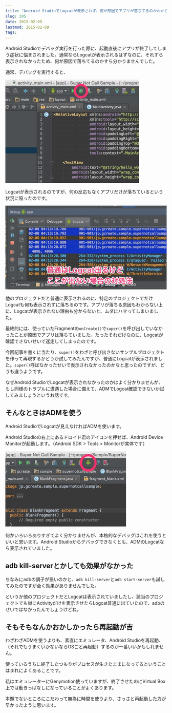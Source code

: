 ```yaml
---
title: "Android StudioでLogcatが表示されず、何が原因でアプリが落ちてるのかわからなくて困った話"
slug: 205
date: 2015-02-09
lastmod: 2015-02-09
tags: 
---
```


Android Studioでデバッグ実行を行った際に、起動直後にアプリが終了してしまう症状に悩まされました。通常ならLogcatが表示されるはずなのに、それすら表示されなかったため、何が原因で落ちてるのかすら分かりませんでした。

通常、デバッグを実行すると、

![デバッグの実行](c5a037644a6e5fbfdf909d035c0428d3.jpg)

Logcatが表示されるのですが、何の反応もなくアプリだけが落ちているという状況に陥ったのです。

![通常ならLogcatが表示される](bbc67e43ac2f87c9a0e0404fd59f61de.jpg)

他のプロジェクトだと普通に表示されるのに、特定のプロジェクトでだけLogcatも何も表示されずに落ちるのです。アプリが落ちる原因もわからない上に、Logcatが表示されない理由も分からないと、ムダにハマってしまいました。

最終的には、使っていたFragmentの`onCreate()`で`super()`を呼び出していなかったことが原因でアプリは落ちていました。たったそれだけなのに、Logcatが確認できないせいで迷走してしまったのです。

今回記事を書くに当たり、`super()`をわざと呼び出さないサンプルプロジェクトを作って再現するかどうか試してみたんですが、普通にLogcatが表示されました。`super()`呼ばなかったせいで表示されなかったのかなと思ったのですが、どうも違うようです。

なぜAndroid StudioでLogcatが表示されなかったのかはよく分かりませんが、もし同様のトラブルに遭遇した場合に備えて、ADMでLogcat確認できないか試してみましょうというお話です。


## そんなときはADMを使う


Android StudioでLogcatが見えなければADMを使います。

Android Studioの右上にあるドロイド君のアイコンを押せば、Android Device Monitorが起動します。（Android SDK > Tools > Monitorが実体です）

![ADMの起動アイコン](7fb885bdb4d6203cd6bcd237c84679bf.jpg)

何かいろいろありすぎてよく分かりませんが、本格的なデバッグはこれを使うといいと思います。Android Studioからデバッグできなくとも、ADMのLogcatなら表示されていました。


## adb kill-serverとかしても効果がなかった


ちなみにadbの調子が悪いのかと、`adb kill-server`と`adb start-server`も試してみたのですが全く効果がありませんでした。

というか他のプロジェクトだとLogcatは表示されていましたし、該当のプロジェクトでも単にActivityだけを表示させたらLogcat普通に出ていたので、adbのせいではなかったんでしょうけどね。


## そもそもなんかおかしかったら再起動が吉


わざわざADMを使うよりも、素直にエミュレータ、Android Studioを再起動、（それでもうまくいかないならOSごと再起動）するのが一番いいかもしれません。

使っているうちに終了したつもりがプロセスが生きたままになってるということはまれによくあることです。

私はエミュレーターにGenymotion使っていますが、終了させたのにVirtual Box上では動きっぱなしになっていることがよくあります。

本題でないところにこだわって無為に時間を使うより、さっさと再起動した方が早かったように思います。


  